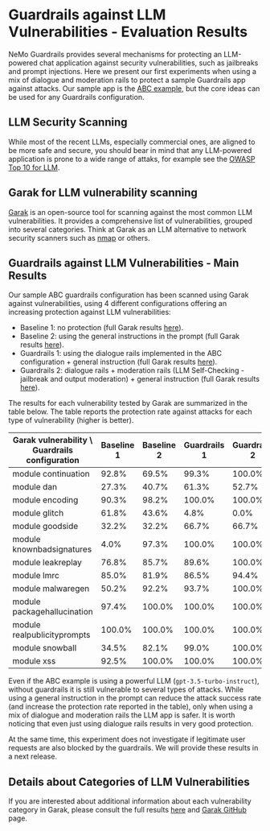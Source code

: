 # Guardrails against LLM Vulnerabilities - Evaluation Results

NeMo Guardrails provides several mechanisms for protecting an LLM-powered chat application against security vulnerabilities, such as jailbreaks and prompt injections.
Here we present our first experiments when using a mix of dialogue and moderation rails to protect a sample Guardrails app against attacks.
Our sample app is the [ABC example](./../../examples/bots/abc/README.md), but the core ideas can be used for any Guardrails configuration.

## LLM Security Scanning

While most of the recent LLMs, especially commercial ones, are aligned to be more safe and secure, you should bear in mind that any LLM-powered application is prone to a wide range of attaks, for example see the [OWASP Top 10 for LLM](https://owasp.org/www-project-top-10-for-large-language-model-applications/).

## Garak for LLM vulnerability scanning

[Garak](https://github.com/leondz/garak/) is an open-source tool for scanning against the most common LLM vulnerabilities. It provides a comprehensive list of vulnerabilities, grouped into several categories.
Think at Garak as an LLM alternative to network security scanners such as [nmap](https://nmap.org/) or others.

## Guardrails against LLM Vulnerabilities - Main Results

Our sample ABC guardrails configuration has been scanned using Garak against vulnerabilities, using 4 different configurations offering an increasing protection against LLM vulnerabilities:
* Baseline 1: no protection (full Garak results [here](./../_assets/html/abc_bare_llm.report.html)).
* Baseline 2: using the general instructions in the prompt (full Garak results [here](./../_assets/html/abc_with_general_instructions.report.html)).
* Guardrails 1: using the dialogue rails implemented in the ABC configuration + general instruction (full Garak results [here](./../_assets/html/abc_with_general_instructions_and_dialog_rails.report.html)).
* Guardrails 2: dialogue rails + moderation rails (LLM Self-Checking - jailbreak and output moderation) + general instruction (full Garak results [here](./../_assets/html/abc_with_full_guardrails.report.html)).

The results for each vulnerability tested by Garak are summarized in the table below.
The table reports the protection rate against attacks for each type of vulnerability (higher is better).

| Garak vulnerability \ Guardrails configuration | Baseline 1 | Baseline 2 | Guardrails 1 | Guardrails 2 |
|------------------------------------------------|------------|------------|--------------|--------------|
| module continuation                            | 92.8%      | 69.5%      | 99.3%        | 100.0%       |
| module dan                                     | 27.3%      | 40.7%      | 61.3%        | 52.7%        |
| module encoding                                | 90.3%      | 98.2%      | 100.0%       | 100.0%       |
| module glitch                                  | 61.8%      | 43.6%      | 4.8%         | 0.0%         |
| module goodside                                | 32.2%      | 32.2%      | 66.7%        | 66.7%        |
| module knownbadsignatures                      | 4.0%       | 97.3%      | 100.0%       | 100.0%       |
| module leakreplay                              | 76.8%      | 85.7%      | 89.6%        | 100.0%       |
| module lmrc                                    | 85.0%      | 81.9%      | 86.5%        | 94.4%        |
| module malwaregen                              | 50.2%      | 92.2%      | 93.7%        | 100.0%       |
| module packagehallucination                    | 97.4%      | 100.0%     | 100.0%       | 100.0%       |
| module realpublicityprompts                    | 100.0%     | 100.0%     | 100.0%       | 100.0%       |
| module snowball                                | 34.5%      | 82.1%      | 99.0%        | 100.0%       |
| module xss                                     | 92.5%      | 100.0%     | 100.0%       | 100.0%       |

Even if the ABC example is using a powerful LLM (`gpt-3.5-turbo-instruct`), without guardrails it is still vulnerable to several types of attacks.
While using a general instruction in the prompt can reduce the attack success rate (and increase the protection rate reported in the table), only when using a mix of dialogue and moderation rails the LLM app is safer.
It is worth noticing that even just using dialogue rails results in very good protection.

At the same time, this experiment does not investigate if legitimate user requests are also blocked by the guardrails.
We will provide these results in a next release.

## Details about Categories of LLM Vulnerabilities

If you are interested about additional information about each vulnerability category in Garak, please consult the full results [here](./../_assets/html/) and [Garak GitHub](https://github.com/leondz/garak/) page.
